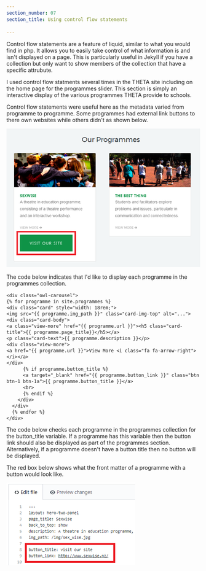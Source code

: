 ```yaml
---
section_number: 07
section_title: Using control flow statements 

---
```


Control flow statements are a feature of liquid, similar to what you would find in php. It allows you to easily take control of what information is and isn't displayed on a page. This is particularly useful in Jekyll if you have a collection but only want to show members of the collection that have a specific attrubute.

I used control flow statments several times in the THETA site including on the home page for the programmes slider. This section is simply an interactive display of the various programmes THETA provide to schools. 

Control flow statements were useful here as the metadata varied from programme to programme. Some programmes had external link buttons to there own websites while others didn't as shown below.

![Current Site](../controlflow.PNG)

The code below indicates that I'd like to display each programme in the programmes collection. 

    <div class="owl-carousel">
    {% for programme in site.programmes %}
    <div class="card" style="width: 18rem;">
    <img src="{{ programme.img_path }}" class="card-img-top" alt="...">
    <div class="card-body">
    <a class="view-more" href="{{ programme.url }}"><h5 class="card-title">{{ programme.page_title}}</h5></a>
    <p class="card-text">{{ programme.description }}</p>
    <div class="view-more">
    <a href="{{ programme.url }}">View More <i class="fa fa-arrow-right"></i></a>
    </div>
          {% if programme.button_title %}
          <a target="_blank" href="{{ programme.button_link }}" class="btn btn-1 btn-1a">{{ programme.button_title }}</a>
          <br>
          {% endif %}
        </div>
      </div>
      {% endfor %}
    </div>


The code below checks each programme in the programmes collection for the button_title variable. If a programme has this variable then the button link should also be displayed as part of the programmes section. Alternatively, if a programme doesn't have a button title then no button will be displayed. 

The red box below shows what the front matter of a programme with a button would look like. 

![Current Site](../frontmatter.PNG)